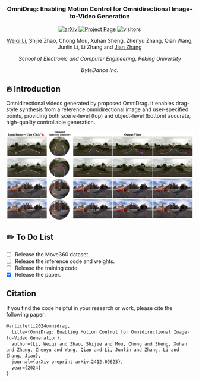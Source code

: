 <div align="center">
<h3>
OmniDrag: Enabling Motion Control for Omnidirectional Image-to-Video Generation
</h3>


[![arXiv](https://img.shields.io/badge/arXiv-2412.09623-b31b1b.svg)](https://arxiv.org/pdf/2412.09623)
[![Project Page](https://img.shields.io/badge/Project-Website-blue.svg)](https://lwq20020127.github.io/OmniDrag/)
![visitors](https://visitor-badge.laobi.icu/badge?page_id=lwq20020127.OmniDrag)

[Weiqi Li](https://scholar.google.com/citations?user=SIkQdEsAAAAJ), Shijie Zhao, Chong Mou, Xuhan Sheng, Zhenyu Zhang, Qian Wang, Junlin Li, Li Zhang and [Jian Zhang](https://jianzhang.tech/)

*School of Electronic and Computer Engineering, Peking University*

*ByteDance Inc.*
</div>

## 🔥 Introduction
Omnidirectional videos generated by proposed OmniDrag. It enables drag-style synthesis from a reference omnidirectional
image and user-specified points, providing both scene-level (top) and object-level (bottom) accurate, high-quality controllable generation.

<p align="center">
  <img src="assets/teaser.jpg">
</p>

## ✏️ To Do List
- [ ] Release the Move360 dataset.
- [ ] Release the inference code and weights.
- [ ] Release the training code.
- [x] Release the paper.

## Citation
If you find the code helpful in your research or work, please cite the following paper:
```
@article{li2024omnidrag,
  title={OmniDrag: Enabling Motion Control for Omnidirectional Image-to-Video Generation},
  author={Li, Weiqi and Zhao, Shijie and Mou, Chong and Sheng, Xuhan and Zhang, Zhenyu and Wang, Qian and Li, Junlin and Zhang, Li and Zhang, Jian},
  journal={arXiv preprint arXiv:2412.09623},
  year={2024}
}
```